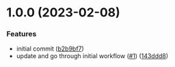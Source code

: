 # 1.0.0 (2023-02-08)


### Features

* initial commit ([b2b9bf7](https://github.com/catalystsquad/catalyst-aws-kube-image/commit/b2b9bf7b73127302c1c5cd61f216e06e3e0d62e8))
* update and go through initial workflow ([#1](https://github.com/catalystsquad/catalyst-aws-kube-image/issues/1)) ([143ddd8](https://github.com/catalystsquad/catalyst-aws-kube-image/commit/143ddd8672b9254c0d9e53da5c99f6cb60cba7ba))
